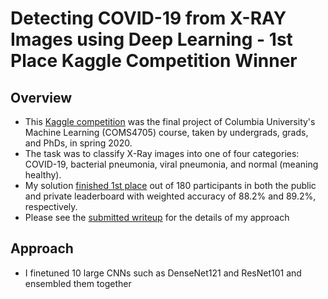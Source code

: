# Detecting COVID-19 from X-RAY Images using Deep Learning - 1st Place Kaggle Competition Winner

## Overview
- This [Kaggle competition](https://www.kaggle.com/c/4771-sp20-covid) was the final project of Columbia University's Machine Learning (COMS4705) course, taken by undergrads, grads, and PhDs, in spring 2020. 
- The task was to classify X-Ray images into one of four categories: COVID-19, bacterial pneumonia, viral pneumonia, and normal (meaning healthy).
- My solution [finished 1st place](https://www.kaggle.com/c/4771-sp20-covid/leaderboard) out of 180 participants in both the public and private leaderboard with weighted accuracy of 88.2% and 89.2%, respectively.
- Please see the [submitted writeup](https://github.com/shoyasaxa/kaggle-COVID-19-X-Ray/blob/master/sy2905_kaggle_writeup.pdf) for the details of my approach

## Approach 
- I finetuned 10 large CNNs such as DenseNet121 and ResNet101 and ensembled them together
